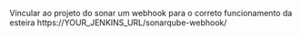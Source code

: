 Vincular ao projeto do sonar um webhook para o correto funcionamento da esteira
https://YOUR_JENKINS_URL/sonarqube-webhook/